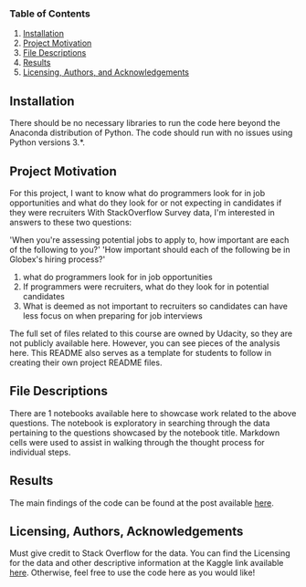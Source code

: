 
### Table of Contents

1. [Installation](#installation)
2. [Project Motivation](#motivation)
3. [File Descriptions](#files)
4. [Results](#results)
5. [Licensing, Authors, and Acknowledgements](#licensing)

## Installation <a name="installation"></a>

There should be no necessary libraries to run the code here beyond the Anaconda distribution of Python.  The code should run with no issues using Python versions 3.*.

## Project Motivation<a name="motivation"></a>


For this project, I want to know what do programmers look for in job opportunities and what do they look for or not expecting in candidates if they were recruiters
With StackOverflow Survey data, I'm interested in answers to these two questions:
 
  'When you're assessing potential jobs to apply to, how important are each of the following to you?' 
  'How important should each of the following be in Globex's hiring process?'


1. what do programmers look for in job opportunities 
2. If programmers were recruiters, what do they look for in potential candidates
3. What is deemed as not important to recruiters so candidates can have less focus on when preparing for job interviews




The full set of files related to this course are owned by Udacity, so they are not publicly available here.  However, you can see pieces of the analysis here.  This README also serves as a template for students to follow in creating their own project README files.


## File Descriptions <a name="files"></a>

There are 1 notebooks available here to showcase work related to the above questions.  The notebook is exploratory in searching through the data pertaining to the questions showcased by the notebook title.  Markdown cells were used to assist in walking through the thought process for individual steps.  

## Results<a name="results"></a>

The main findings of the code can be found at the post available [here](https://github.com/mikkodong/udacitynanodegree/blob/master/Programmer_Candidates_Importance_blogpost.md).

## Licensing, Authors, Acknowledgements<a name="licensing"></a>

Must give credit to Stack Overflow for the data.  You can find the Licensing for the data and other descriptive information at the Kaggle link available [here](https://www.kaggle.com/stackoverflow/so-survey-2017/data).  Otherwise, feel free to use the code here as you would like! 

